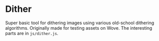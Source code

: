 # Dither
Super basic tool for dithering images using various old-school dithering algorithms. Originally made for testing assets on Wove. 
The interesting parts are in `js/dither.js`.
